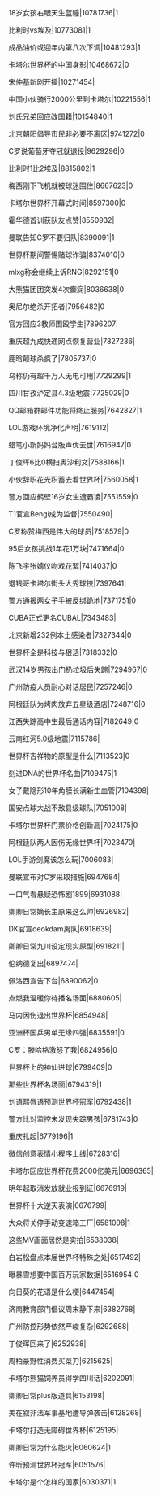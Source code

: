 18岁女孩右眼天生蓝瞳|10781736|1

比利时vs埃及|10773081|1

成品油价或迎年内第八次下调|10481293|1

卡塔尔世界杯的中国身影|10468672|0

宋仲基新剧开播|10271454|

中国小伙骑行2000公里到卡塔尔|10221556|1

刘氏兄弟回应改国籍|10154840|1

北京朝阳倡导市民非必要不离区|9741272|0

C罗说葡萄牙夺冠就退役|9629296|0

比利时1比2埃及|8815802|1

梅西刚下飞机就被球迷围住|8667623|0

卡塔尔世界杯开幕式时间|8597300|0

霍华德首训获队友点赞|8550932|

曼联告知C罗不要归队|8390091|1

世界杯期间警惕赌球诈骗|8374010|0

mlxg称会继续上诉RNG|8292151|0

大熊猫团团突发4次癫痫|8036638|0

奥尼尔绝杀开拓者|7956482|0

官方回应3教师围殴学生|7896207|

重庆超九成快递网点恢复营业|7827236|

鹿晗颠球杀疯了|7805737|0

乌称仍有超千万人无电可用|7729299|1

四川甘孜泸定县4.3级地震|7725029|0

QQ邮箱群邮件功能将终止服务|7642827|1

LOL游戏环境净化声明|7619112|

蜡笔小新妈妈台版声优去世|7616947|0

丁俊晖6比0横扫奥沙利文|7588166|1

小伙辞职花光积蓄去看世界杯|7560058|1

警方回应鹤壁16岁女生遭霸凌|7551559|0

T1官宣Bengi成为监督|7550490|

C罗称赞梅西是伟大的球员|7518579|0

95后女孩挑战1年花1万块|7471664|0

陈飞宇张婧仪吻戏花絮|7414037|0

退钱哥卡塔尔街头大秀球技|7397641|

警方通报两女子手被反绑跪地|7371751|0

CUBA正式更名CUBAL|7343483|

北京新增232例本土感染者|7327344|0

世界杯全是科技与狠活|7318332|0

武汉14岁男孩出门扔垃圾后失踪|7294967|0

广州防疫人员耐心对话居民|7257246|0

阿根廷队为烤肉放弃五星级酒店|7248716|0

江西失踪高中生最后通话内容|7182649|0

云南红河5.0级地震|7115786|

世界杯吉祥物的原型是什么|7113523|0

刻进DNA的世界杯名曲|7109475|1

女子戴隐形10年角膜长满新生血管|7104398|

国安点球大战不敌县级球队|7051008|

卡塔尔世界杯门票价格创新高|7024175|0

阿根廷队两人因伤无缘世界杯|7023470|

LOL手游剑魔该怎么玩|7006083|

曼联宣布对C罗采取措施|6947684|

一口气看悬疑恐怖剧1899|6931088|

卿卿日常嫡长主原来这么帅|6926982|

DK官宣deokdam离队|6918639|

卿卿日常九川设定现实原型|6918211|

伦纳德复出|6897474|

佩洛西宣告下台|6890062|0

点燃我温暖你待播名场面|6880605|

马内因伤退出世界杯|6854948|

亚洲杯国乒男单无缘四强|6835591|0

C罗：滕哈格激怒了我|6824956|0

世界杯上的神仙进球|6799409|0

那些世界杯名场面|6794319|1

刘语熙唇语预测世界杯冠军|6792438|1

警方比对监控未发现失踪男孩|6781743|0

重庆扎起|6779196|1

微信创意表情小程序上线|6728316|

卡塔尔回应世界杯花费2000亿美元|6696365|

明年起取消发放就业报到证|6676919|

世界杯十大逆天表演|6676799|

大众将关停手动变速箱工厂|6581098|1

这些MV画面居然是实拍|6538038|

白岩松盘点本届世界杯特殊之处|6517492|

曝暴雪想要中国百万玩家数据|6516954|0

向日葵的花语是什么梗|6447454|

济南教育部门倡议周末静下来|6382768|

广州防控形势依然严峻复杂|6292688|

丁俊晖回来了|6252938|

周柏豪野性消费买菜刀|6215625|

卡塔尔熊猫饲养员得学四川话|6202091|

卿卿日常plus版道具|6153198|

美在叙非法军事基地遭导弹袭击|6128268|

卡塔尔打造无障碍世界杯|6125195|

卿卿日常为什么能火|6060624|1

许昕预测世界杯冠军|6051576|

卡塔尔是个怎样的国家|6030371|1


